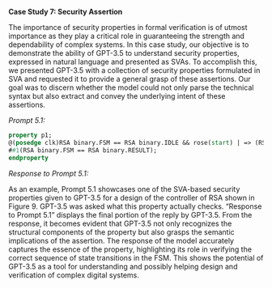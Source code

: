 **Case Study 7: Security Assertion**

The importance of security properties in formal verification is of utmost importance as they play a critical role in guaranteeing the strength and dependability of complex systems. In this case study, our objective is to demonstrate the ability of GPT-3.5 to understand security properties, expressed in natural language and presented as SVAs. To accomplish this, we presented GPT-3.5 with a collection of security properties formulated in SVA and requested it to provide a general grasp of these assertions. Our goal was to discern whether the model could not only parse the technical syntax but also extract and convey the underlying intent of these assertions.

*Prompt 5.1:*
```systemverilog
property p1;
@(posedge clk)RSA binary.FSM == RSA binary.IDLE && rose(start) | => (RSA binary.FSM == RSA binary.INIT) ##1(RSA binary.FSM == RSA binary.LOAD1) ##1(RSA binary.F SM == RSA binary.LOAD2) ##1(RSA binary.F SM == RSA binary.MULT) ##1(RSA binary.FSM == RSA binary.SQR) ##1(RSA binary.FSM == RSA binary.MULT) ##1(RSA binary.FSM == RSA binary.SQR) ##1(RSA binary.FSM == RSA binary.MULT) ##1(RSA binary.FSM == RSA binary.SQR)
##1(RSA binary.FSM == RSA binary.RESULT);
endproperty
```
*Response to Prompt 5.1:*

As an example, Prompt 5.1 showcases one of the SVA-based security properties given to GPT-3.5 for a design of the controller of RSA shown in Figure 9. GPT-3.5 was asked what this property actually checks. “Response to Prompt 5.1” displays the final portion of the reply by GPT-3.5. From the response, it becomes evident that GPT-3.5 not only recognizes the structural components of the property but also grasps the semantic implications of the assertion. The response of the model accurately captures the essence of the property, highlighting its role in verifying the correct sequence of state transitions in the FSM. This shows the potential of GPT-3.5 as a tool for understanding and possibly helping design and verification of complex digital systems.
